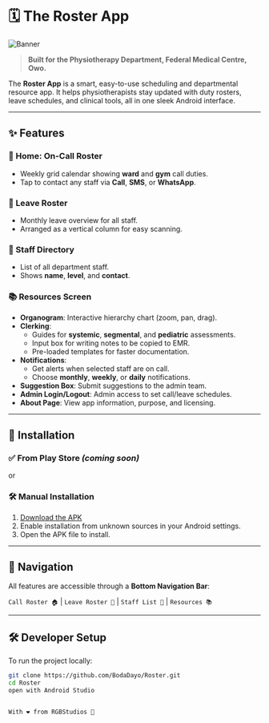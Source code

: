 # 🗓️ The Roster App

![Banner](https://boda-Dayo/banner.png)

> **Built for the Physiotherapy Department, Federal Medical Centre, Owo.**

The **Roster App** is a smart, easy-to-use scheduling and departmental resource app. It helps physiotherapists stay updated with duty rosters, leave schedules, and clinical tools, all in one sleek Android interface.

---

## ✨ Features

### 📆 Home: On-Call Roster
- Weekly grid calendar showing **ward** and **gym** call duties.
- Tap to contact any staff via **Call**, **SMS**, or **WhatsApp**.

### 🌴 Leave Roster
- Monthly leave overview for all staff.
- Arranged as a vertical column for easy scanning.

### 👥 Staff Directory
- List of all department staff.
- Shows **name**, **level**, and **contact**.

### 📚 Resources Screen
- **Organogram**: Interactive hierarchy chart (zoom, pan, drag).
- **Clerking**:
    - Guides for **systemic**, **segmental**, and **pediatric** assessments.
    - Input box for writing notes to be copied to EMR.
    - Pre-loaded templates for faster documentation.
- **Notifications**:
    - Get alerts when selected staff are on call.
    - Choose **monthly**, **weekly**, or **daily** notifications.
- **Suggestion Box**: Submit suggestions to the admin team.
- **Admin Login/Logout**: Admin access to set call/leave schedules.
- **About Page**: View app information, purpose, and licensing.

---

## 🚀 Installation

### ✅ From Play Store *(coming soon)*

or

### 🛠 Manual Installation

1. [Download the APK](https://your-apk-link.com)
2. Enable installation from unknown sources in your Android settings.
3. Open the APK file to install.

---

## 🧭 Navigation

All features are accessible through a **Bottom Navigation Bar**:

`Call Roster 🏠` | `Leave Roster 📆` | `Staff List 👥` | `Resources 📚`

---

## 🛠 Developer Setup

To run the project locally:

```bash
git clone https://github.com/BodaDayo/Roster.git
cd Roster
open with Android Studio


With ❤️ from RGBStudios 🎨